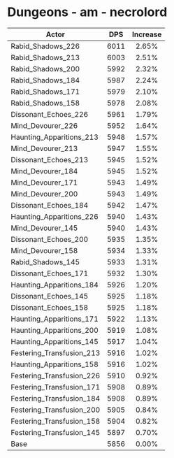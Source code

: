 # Dungeons - am - necrolord
| Actor | DPS | Increase |
|---|:---:|:---:|
|Rabid_Shadows_226|6011|2.65%|
|Rabid_Shadows_213|6003|2.51%|
|Rabid_Shadows_200|5992|2.32%|
|Rabid_Shadows_184|5987|2.24%|
|Rabid_Shadows_171|5979|2.10%|
|Rabid_Shadows_158|5978|2.08%|
|Dissonant_Echoes_226|5961|1.79%|
|Mind_Devourer_226|5952|1.64%|
|Haunting_Apparitions_213|5948|1.57%|
|Mind_Devourer_213|5947|1.55%|
|Dissonant_Echoes_213|5945|1.52%|
|Mind_Devourer_184|5945|1.52%|
|Mind_Devourer_171|5943|1.49%|
|Mind_Devourer_200|5943|1.49%|
|Dissonant_Echoes_184|5942|1.47%|
|Haunting_Apparitions_226|5940|1.43%|
|Mind_Devourer_145|5940|1.43%|
|Dissonant_Echoes_200|5935|1.35%|
|Mind_Devourer_158|5934|1.33%|
|Rabid_Shadows_145|5933|1.31%|
|Dissonant_Echoes_171|5932|1.30%|
|Haunting_Apparitions_184|5926|1.20%|
|Dissonant_Echoes_145|5925|1.18%|
|Dissonant_Echoes_158|5925|1.18%|
|Haunting_Apparitions_171|5922|1.13%|
|Haunting_Apparitions_200|5919|1.08%|
|Haunting_Apparitions_145|5917|1.04%|
|Festering_Transfusion_213|5916|1.02%|
|Haunting_Apparitions_158|5916|1.02%|
|Festering_Transfusion_226|5910|0.92%|
|Festering_Transfusion_171|5908|0.89%|
|Festering_Transfusion_184|5908|0.89%|
|Festering_Transfusion_200|5905|0.84%|
|Festering_Transfusion_158|5904|0.82%|
|Festering_Transfusion_145|5897|0.70%|
|Base|5856|0.00%|
